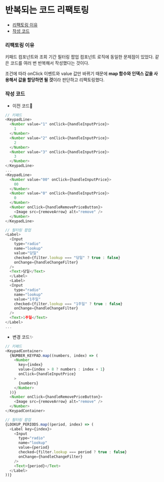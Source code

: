 # 반복되는 코드 리팩토링

* [리팩토링 이유](#리팩토링-이유)
* [작성 코드](#작성-코드)

### 리팩토링 이유

키패드 컴포넌트와 조회 기간 필터링 팝업 컴포넌트 로직에 동일한 문제점이 있었다.
같은 코드를 여러 번 반복해서 작성했다는 것이다.

조건에 따라 onClick 이벤트와 value 값만 바뀌기 때문에 **map 함수와 인덱스 값을 사용해서 값을 할당하면 될 것**이라 판단하고 리팩토링했다.

### 작성 코드

* 이전 코드💩

```javascript
// 키패드
<KeypadLine>
  <Number value="1" onClick={handleInputPrice}>
    1
  </Number>
  <Number value="2" onClick={handleInputPrice}>
    2
  </Number>
  <Number value="3" onClick={handleInputPrice}>
    3
  </Number>
</KeypadLine>
...
<KeypadLine>
  <Number value="00" onClick={handleInputPrice}>
    00
  </Number>
  <Number value="0" onClick={handleInputPrice}>
    0
  </Number>
  <Number onClick={handleRemovePriceButton}>
    <Image src={removeArrow} alt="remove" />
  </Number>
</KeypadLine>

// 필터링 팝업
<Label>
  <Input
    type="radio"
    name="lookup"
    value="당일"
    checked={filter.lookup === "당일" ? true : false}
    onChange={handleChangeFilter}
  />
  <Text>당일</Text>
  </Label>
  <Label>
  <Input
    type="radio"
    name="lookup"
    value="1주일"
    checked={filter.lookup === "1주일" ? true : false}
    onChange={handleChangeFilter}
  />
  <Text>1주일</Text>
</Label>
...
```

* 변경 코드✨

```javascript
// 키패드
<KeypadContainer>
  {NUMBER_KEYPAD.map((numbers, index) => (
    <Number
      key={index}
      value={index > 8 ? numbers : index + 1}
      onClick={handleInputPrice}
    >
      {numbers}
    </Number>
  ))}
  <Number onClick={handleRemovePriceButton}>
    <Image src={removeArrow} alt="remove" />
  </Number>
</KeypadContainer>

// 필터링 팝업
{LOOKUP_PERIODS.map((period, index) => (
  <Label key={index}>
    <Input
      type="radio"
      name="lookup"
      value={period}
      checked={filter.lookup === period ? true : false}
      onChange={handleChangeFilter}
    />
    <Text>{period}</Text>
  </Label>
))}
```
